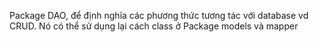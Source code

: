 Package DAO, để định nghĩa các phương thức tương tác với database vd CRUD.
Nó có thể sử dụng lại cách class ở Package models và mapper